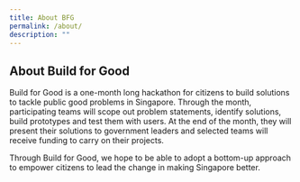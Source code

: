 ```yaml
---
title: About BFG
permalink: /about/
description: ""
---
```

## About Build for Good

Build for Good is a one-month long hackathon for citizens to build solutions to tackle public good problems in Singapore. Through the month, participating teams will scope out problem statements, identify solutions, build prototypes and test them with users. At the end of the month, they will present their solutions to government leaders and selected teams will receive funding to carry on their projects.

Through Build for Good, we hope to be able to adopt a bottom-up approach to empower citizens to lead the change in making Singapore better.